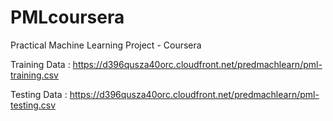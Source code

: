 # PMLcoursera
Practical Machine Learning Project - Coursera

Training Data :     https://d396qusza40orc.cloudfront.net/predmachlearn/pml-training.csv



Testing Data  :     https://d396qusza40orc.cloudfront.net/predmachlearn/pml-testing.csv
